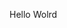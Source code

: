 Hello Wolrd






































































































































































































































































































































































































































































































































































































































































































































































































































































































































































































































































































































































































































































































































































































































































































































































































































































































































































































































































































































































































































































































































































































































































































































































































































































































































































































































































































































































































































































































































































































































































































































































































































































































































































































































































